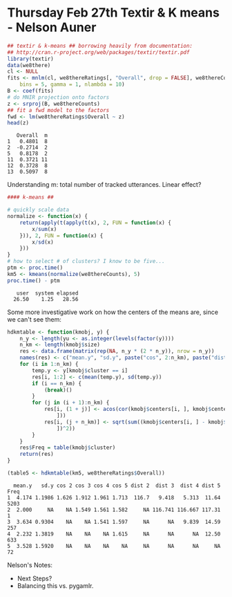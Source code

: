 Thursday Feb 27th Textir & K means - Nelson Auner
========================================================


```r
## textir & k-means ## borrowing heavily from documentation:
## http://cran.r-project.org/web/packages/textir/textir.pdf
library(textir)
data(we8there)
cl <- NULL
fits <- mnlm(cl, we8thereRatings[, "Overall", drop = FALSE], we8thereCounts, 
    bins = 5, gamma = 1, nlambda = 10)
B <- coef(fits)
# do MNIR projection onto factors
z <- srproj(B, we8thereCounts)
## fit a fwd model to the factors
fwd <- lm(we8thereRatings$Overall ~ z)
head(z)
```

```
   Overall  m
1   0.4801  8
2  -0.2714  2
5   0.8178  2
11  0.3721 11
12  0.3728  8
13  0.5097  8
```


Understanding m: total number of tracked utterances. Linear effect?


```r
#### k-means ##

# quickly scale data
normalize <- function(x) {
    return(apply(t(apply(t(x), 2, FUN = function(x) {
        x/sum(x)
    })), 2, FUN = function(x) {
        x/sd(x)
    }))
}
# how to select # of clusters? I know to be five...
ptm <- proc.time()
km5 <- kmeans(normalize(we8thereCounts), 5)
proc.time() - ptm
```

```
   user  system elapsed 
  26.50    1.25   28.56 
```


Some more investigative work on how the centers of the means are, since we can't see them:


```r
hdkmtable <- function(kmobj, y) {
    n_y <- length(yu <- as.integer(levels(factor(y))))
    n_km <- length(kmobj$size)
    res <- data.frame(matrix(rep(NA, n_y * (2 * n_y)), nrow = n_y))
    names(res) <- c("mean.y", "sd.y", paste("cos", 2:n_km), paste("dist", 2:n_km))
    for (i in 1:n_km) {
        temp.y <- y[kmobj$cluster == i]
        res[i, 1:2] <- c(mean(temp.y), sd(temp.y))
        if (i == n_km) {
            (break)()
        }
        for (j in (i + 1):n_km) {
            res[i, (1 + j)] <- acos(cor(kmobj$centers[i, ], kmobj$centers[j, 
                ]))
            res[i, (j + n_km)] <- sqrt(sum((kmobj$centers[i, ] - kmobj$centers[j, 
                ])^2))
        }
    }
    res$Freq = table(kmobj$cluster)
    return(res)
}

(table5 <- hdkmtable(km5, we8thereRatings$Overall))
```

```
  mean.y   sd.y cos 2 cos 3 cos 4 cos 5 dist 2  dist 3  dist 4 dist 5 Freq
1  4.174 1.1986 1.626 1.912 1.961 1.713  116.7   9.418   5.313  11.64 5203
2  2.000     NA    NA 1.549 1.561 1.582     NA 116.741 116.667 117.31    1
3  3.634 0.9304    NA    NA 1.541 1.597     NA      NA   9.839  14.59  257
4  2.232 1.3819    NA    NA    NA 1.615     NA      NA      NA  12.50  633
5  3.528 1.5920    NA    NA    NA    NA     NA      NA      NA     NA   72
```



Nelson's Notes:
- Next Steps? 
- Balancing this vs. pygamlr. 
